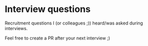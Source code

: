 # Interview questions

Recruitment questions I (or colleagues ;)) heard/was asked during interviews.

Feel free to create a PR after your next interview ;)
